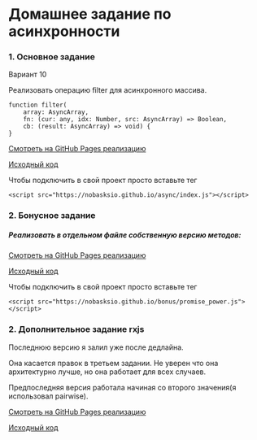 # Домашнее задание по асинхронности

### 1. Основное задание

Вариант 10

Реализовать операцию filter для асинхронного массива.

```
function filter(
    array: AsyncArray,
    fn: (cur: any, idx: Number, src: AsyncArray) => Boolean,
    cb: (result: AsyncArray) => void) {
}
```
[Смотреть на GitHub Pages реализацию](https://nobasksio.github.io/)

[Исходный код](https://github.com/Nobasksio/Nobasksio.github.io/blob/master/async/index.js)

Чтобы подключить в свой проект просто вставьте тег
```
<script src="https://nobasksio.github.io/async/index.js"></script>
```

### 2. Бонусное задание

##### Реализовать в отдельном файле собственную версию методов:

[Смотреть на GitHub Pages реализацию](https://nobasksio.github.io/bonus.html)

[Исходный код](https://github.com/Nobasksio/Nobasksio.github.io/blob/master/bonus/promise_power.js)

Чтобы подключить в свой проект просто вставьте тег
```
<script src="https://nobasksio.github.io/bonus/promise_power.js"></script>
```

### 2. Дополнительное задание rxjs

Последнюю версию я залил уже после дедлайна. 

Она касается правок в третьем задании. Не уверен что она архитектурно лучше, но она работает для всех случаев. 

Предпоследняя версия работала начиная со второго значения(я использовал pairwise).

[Смотреть на GitHub Pages реализацию](https://nobasksio.github.io/shri-rxjs-hw)

[Исходный код](https://github.com/Nobasksio/Nobasksio.github.io/blob/master/shri-rxjs-hw/index.html)



